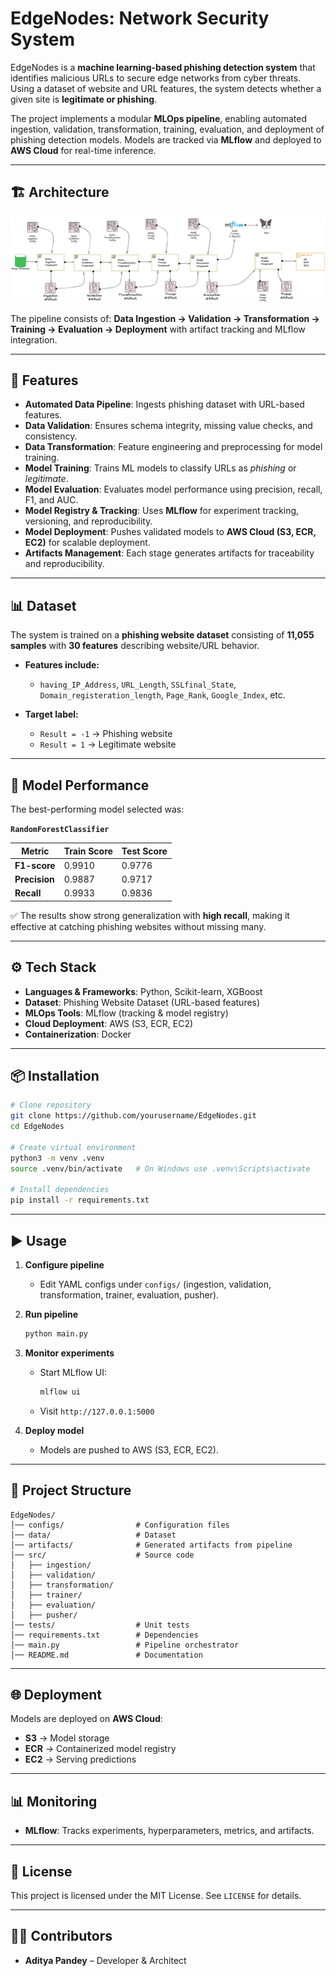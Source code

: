 
# EdgeNodes: Network Security System

EdgeNodes is a **machine learning-based phishing detection system** that identifies malicious URLs to secure edge networks from cyber threats. Using a dataset of website and URL features, the system detects whether a given site is **legitimate or phishing**.

The project implements a modular **MLOps pipeline**, enabling automated ingestion, validation, transformation, training, evaluation, and deployment of phishing detection models. Models are tracked via **MLflow** and deployed to **AWS Cloud** for real-time inference.

---
## 🏗️ Architecture

![Architecture](templates/architecture.png)

The pipeline consists of: **Data Ingestion → Validation → Transformation → Training → Evaluation → Deployment** with artifact tracking and MLflow integration.

---

## 🚀 Features

* **Automated Data Pipeline**: Ingests phishing dataset with URL-based features.
* **Data Validation**: Ensures schema integrity, missing value checks, and consistency.
* **Data Transformation**: Feature engineering and preprocessing for model training.
* **Model Training**: Trains ML models to classify URLs as *phishing* or *legitimate*.
* **Model Evaluation**: Evaluates model performance using precision, recall, F1, and AUC.
* **Model Registry & Tracking**: Uses **MLflow** for experiment tracking, versioning, and reproducibility.
* **Model Deployment**: Pushes validated models to **AWS Cloud (S3, ECR, EC2)** for scalable deployment.
* **Artifacts Management**: Each stage generates artifacts for traceability and reproducibility.

---

## 📊 Dataset

The system is trained on a **phishing website dataset** consisting of **11,055 samples** with **30 features** describing website/URL behavior.

* **Features include:**

  * `having_IP_Address`, `URL_Length`, `SSLfinal_State`, `Domain_registeration_length`, `Page_Rank`, `Google_Index`, etc.
* **Target label:**

  * `Result = -1` → Phishing website
  * `Result = 1` → Legitimate website

---

## 🧠 Model Performance

The best-performing model selected was:

**`RandomForestClassifier`**

| Metric        | Train Score | Test Score |
| ------------- | ----------- | ---------- |
| **F1-score**  | 0.9910      | 0.9776     |
| **Precision** | 0.9887      | 0.9717     |
| **Recall**    | 0.9933      | 0.9836     |

✅ The results show strong generalization with **high recall**, making it effective at catching phishing websites without missing many.

---

## ⚙️ Tech Stack

* **Languages & Frameworks**: Python, Scikit-learn, XGBoost
* **Dataset**: Phishing Website Dataset (URL-based features)
* **MLOps Tools**: MLflow (tracking & model registry)
* **Cloud Deployment**: AWS (S3, ECR, EC2)
* **Containerization**: Docker

---

## 📦 Installation

```bash
# Clone repository
git clone https://github.com/yourusername/EdgeNodes.git
cd EdgeNodes

# Create virtual environment
python3 -m venv .venv
source .venv/bin/activate   # On Windows use .venv\Scripts\activate

# Install dependencies
pip install -r requirements.txt
```

---

## ▶️ Usage

1. **Configure pipeline**

   * Edit YAML configs under `configs/` (ingestion, validation, transformation, trainer, evaluation, pusher).

2. **Run pipeline**

   ```bash
   python main.py
   ```

3. **Monitor experiments**

   * Start MLflow UI:

     ```bash
     mlflow ui
     ```
   * Visit `http://127.0.0.1:5000`

4. **Deploy model**

   * Models are pushed to AWS (S3, ECR, EC2).

---

## 📂 Project Structure

```
EdgeNodes/
│── configs/                # Configuration files
│── data/                   # Dataset
│── artifacts/              # Generated artifacts from pipeline
│── src/                    # Source code
│   ├── ingestion/
│   ├── validation/
│   ├── transformation/
│   ├── trainer/
│   ├── evaluation/
│   ├── pusher/
│── tests/                  # Unit tests
│── requirements.txt        # Dependencies
│── main.py                 # Pipeline orchestrator
│── README.md               # Documentation
```

---

## 🌐 Deployment

Models are deployed on **AWS Cloud**:

* **S3** → Model storage
* **ECR** → Containerized model registry
* **EC2** → Serving predictions

---

## 📊 Monitoring

* **MLflow**: Tracks experiments, hyperparameters, metrics, and artifacts.

---

## 📜 License

This project is licensed under the MIT License. See `LICENSE` for details.

---

## 👨‍💻 Contributors

* **Aditya Pandey** – Developer & Architect

